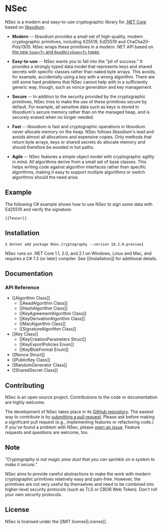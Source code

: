 # NSec

NSec is a modern and easy-to-use cryptographic library for
[.NET Core](https://dot.net/core) based on
[libsodium](https://libsodium.org/).

* **Modern** -- libsodium provides a small set of high-quality, modern
cryptographic primitives, including X25519, Ed25519 and ChaCha20-Poly1305. NSec
wraps these primitives in a modern .NET API based on [the new `Span<T>` and
`ReadOnlySpan<T>` types](https://msdn.microsoft.com/en-us/magazine/mt814808).

* **Easy-to-use** -- NSec wants you to fall into the "pit of success." It
provides a strongly typed data model that represents keys and shared secrets
with specific classes rather than naked byte arrays. This avoids, for example,
accidentally using a key with a wrong algorithm. There are still some hard
problems that NSec cannot help with in a sufficiently generic way, though, such
as nonce generation and key management.

* **Secure** -- In addition to the security provided by the cryptographic
primitives, NSec tries to make the use of these primitives secure by default.
For example, all sensitive data such as keys is stored in libsodium's secure
memory rather than on the managed heap, and is securely erased when no longer
needed.

* **Fast** -- libsodium is fast and cryptographic operations in libsodium never
allocate memory on the heap. NSec follows libsodium's lead and avoids almost all
allocations and expensive copies. Only methods that return byte arrays, keys or
shared secrets do allocate memory and should therefore be avoided in hot paths.

* **Agile** -- NSec features a simple object model with cryptographic agility in
mind. All algorithms derive from a small set of base classes. This helps writing
code against algorithm interfaces rather than specific algorithms, making it
easy to support multiple algorithms or switch algorithms should the need arise.


## Example

The following C# example shows how to use NSec to sign some data with Ed25519
and verify the signature:

    {{Teaser}}


## Installation

    $ dotnet add package NSec.Cryptography --version 18.2.0-preview1

NSec runs on .NET Core 1.1, 2.0, and 2.1 on Windows, Linux and Mac, and requires
a C# 7.2 (or later) compiler. See [[Installation]] for additional details.


## Documentation

### API Reference

* [[Algorithm Class]]
    * [[AeadAlgorithm Class]]
    * [[HashAlgorithm Class]]
    * [[KeyAgreementAlgorithm Class]]
    * [[KeyDerivationAlgorithm Class]]
    * [[MacAlgorithm Class]]
    * [[SignatureAlgorithm Class]]
* [[Key Class]]
    * [[KeyCreationParameters Struct]]
    * [[KeyExportPolicies Enum]]
    * [[KeyBlobFormat Enum]]
* [[Nonce Struct]]
* [[PublicKey Class]]
* [[RandomGenerator Class]]
* [[SharedSecret Class]]


## Contributing

NSec is an open source project.
Contributions to the code or documentation are highly welcome.

The development of NSec takes place in its
[GitHub repository](https://github.com/ektrah/nsec).
The easiest way to contribute is by
[submitting a pull request](https://github.com/ektrah/nsec/pulls).
Please ask before making a significant pull request (e.g., implementing
features or refactoring code.)
If you've found a problem with NSec, please
[open an issue](https://github.com/ektrah/nsec/issues).
Feature requests and questions are welcome, too.


## Note

*"Cryptography is not magic pixie dust that you can sprinkle on a system to make
it secure."*

NSec aims to provide careful abstractions to make the work with modern
cryptographic primitives relatively easy and pain-free. However, the primitives
are not very useful by themselves and need to be combined into higher-level
security protocols (such as TLS or CBOR Web Token). Don't roll your own security
protocols.


## License

NSec is licensed under the [[MIT license|License]].
